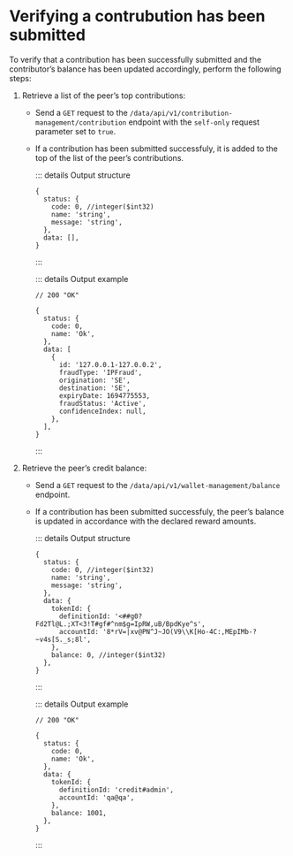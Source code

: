 # Verifying a contrubution has been submitted

To verify that a contribution has been successfully submitted and the contributor’s balance has been updated accordingly, perform the following steps:

1. Retrieve a list of the peer’s top contributions:

   - Send a `GET` request to the `/data/api/v1/contribution-management/contribution` endpoint with the `self-only` request parameter set to `true`.
   - If a contribution has been submitted successfuly, it is added to the top of the list of the peer’s contributions.

     ::: details Output structure

     ```json5
     {
       status: {
         code: 0, //integer($int32)
         name: 'string',
         message: 'string',
       },
       data: [],
     }
     ```

     :::

     ::: details Output example

     ```json5
     // 200 "OK"

     {
       status: {
         code: 0,
         name: 'Ok',
       },
       data: [
         {
           id: '127.0.0.1-127.0.0.2',
           fraudType: 'IPFraud',
           origination: 'SE',
           destination: 'SE',
           expiryDate: 1694775553,
           fraudStatus: 'Active',
           confidenceIndex: null,
         },
       ],
     }
     ```

     :::

2. Retrieve the peer’s credit balance:

   - Send a `GET` request to the `/data/api/v1/wallet-management/balance` endpoint.
   - If a contribution has been submitted successfuly, the peer’s balance is updated in accordance with the declared reward amounts.

     ::: details Output structure

     ```json5
     {
       status: {
         code: 0, //integer($int32)
         name: 'string',
         message: 'string',
       },
       data: {
         tokenId: {
           definitionId: '<##g0?Fd2Tl@L.;XT<3!T#gf#^nm$g=IpRW,uB/BpdKye^s',
           accountId: '8*rV=|xv@PN^J~JO(V9\\K[Ho-4C:,MEpIMb-?~v4s[S._s;8l',
         },
         balance: 0, //integer($int32)
       },
     }
     ```

     :::

     ::: details Output example

     ```json5
     // 200 "OK"

     {
       status: {
         code: 0,
         name: 'Ok',
       },
       data: {
         tokenId: {
           definitionId: 'credit#admin',
           accountId: 'qa@qa',
         },
         balance: 1001,
       },
     }
     ```

     :::
